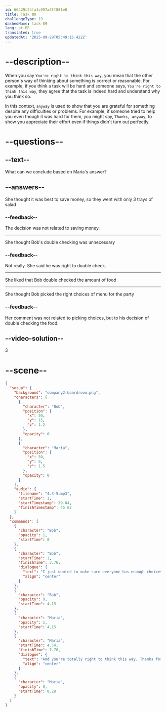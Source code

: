 ```yaml
---
id: 66429c74fa3c997a4ff881e8
title: Task 89
challengeType: 19
dashedName: task-89
lang: pt-BR
translated: true
updatedAt: '2025-09-29T05:49:15.422Z'
---
```


<!-- (Audio) Bob: I just wanted to make sure everyone has enough choices. Maria: And you're totally right to think this way. Thanks for double checking anyway. -->

# --description--

When you say `You're right to think this way`, you mean that the other person's way of thinking about something is correct or reasonable. For example, if you think a task will be hard and someone says, `You're right to think this way`, they agree that the task is indeed hard and understand why you think so.

In this context, `anyway` is used to show that you are grateful for something despite any difficulties or problems. For example, if someone tried to help you even though it was hard for them, you might say, `Thanks, anyway`, to show you appreciate their effort even if things didn't turn out perfectly.

# --questions--

## --text--

What can we conclude based on Maria's answer?

## --answers--

She thought it was best to save money, so they went with only 3 trays of salad

### --feedback--

The decision was not related to saving money.

---

She thought Bob's double checking was unnecessary

### --feedback--

Not really. She said he was right to double check.

---

She liked that Bob double checked the amount of food

---

She thought Bob picked the right choices of menu for the party

### --feedback--

Her comment was not related to picking choices, but to his decision of double checking the food.

## --video-solution--

3

# --scene--

```json
{
  "setup": {
    "background": "company2-boardroom.png",
    "characters": [
      {
        "character": "Bob",
        "position": {
          "x": 50,
          "y": 15,
          "z": 1.2
        },
        "opacity": 0
      },
      {
        "character": "Maria",
        "position": {
          "x": 50,
          "y": 0,
          "z": 1.5
        },
        "opacity": 0
      }
    ],
    "audio": {
      "filename": "4.3-5.mp3",
      "startTime": 1,
      "startTimestamp": 39.04,
      "finishTimestamp": 45.82
    }
  },
  "commands": [
    {
      "character": "Bob",
      "opacity": 1,
      "startTime": 0
    },
    {
      "character": "Bob",
      "startTime": 1,
      "finishTime": 3.76,
      "dialogue": {
        "text": "I just wanted to make sure everyone has enough choices.",
        "align": "center"
      }
    },
    {
      "character": "Bob",
      "opacity": 0,
      "startTime": 4.15
    },
    {
      "character": "Maria",
      "opacity": 1,
      "startTime": 4.15
    },
    {
      "character": "Maria",
      "startTime": 4.54,
      "finishTime": 7.78,
      "dialogue": {
        "text": "And you're totally right to think this way. Thanks for double checking anyway.",
        "align": "center"
      }
    },
    {
      "character": "Maria",
      "opacity": 0,
      "startTime": 8.28
    }
  ]
}
```
